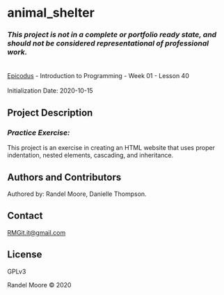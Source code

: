 # animal_shelter
### _This project is not in a complete or portfolio ready state, and should not be considered representational of professional work._<br><br>
[Epicodus](https://www.epicodus.com/) - Introduction to Programming - Week 01 - Lesson 40<br><br>
Initialization Date: 2020-10-15

## Project Description
### _Practice Exercise:_<br>
This project is an exercise in creating an HTML website that uses proper indentation, nested elements, cascading, and inheritance.

## Authors and Contributors
Authored by: Randel Moore, Danielle Thompson.

## Contact
RMGit.it@gmail.com

## License

GPLv3

Randel Moore © 2020
